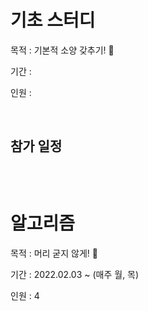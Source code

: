 # 기초 스터디

목적 : 기본적 소양 갖추기! 👊

기간 :

인원 :

</br>

## 참가 일정

```

```

</br>

# 알고리즘

목적 : 머리 굳지 않게! 🤣

기간 : 2022.02.03 ~ (매주 월, 목)

인원 : 4

</br>
